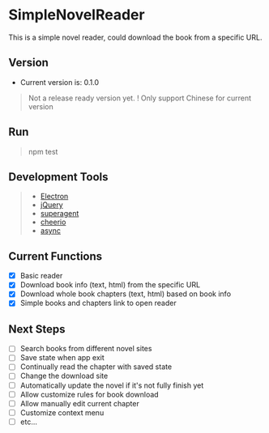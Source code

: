 # SimpleNovelReader
This is a simple novel reader, could download the book from a specific URL.


## Version
- Current version is: 0.1.0
> Not a release ready version yet.
>! Only support Chinese for current version

## Run
>npm test

## Development Tools
>- [Electron](https://github.com/electron/electron)
>- [jQuery](https://jquery.com)
>- [superagent](http://visionmedia.github.io/superagent)
>- [cheerio](https://cheerio.js.org/)
>- [async](https://caolan.github.io/async)

## Current Functions
- [x] Basic reader
- [x] Download book info (text, html) from the specific URL
- [x] Download whole book chapters (text, html) based on book info
- [x] Simple books and chapters link to open reader

## Next Steps
- [ ] Search books from different novel sites
- [ ] Save state when app exit
- [ ] Continually read the chapter with saved state
- [ ] Change the download site
- [ ] Automatically update the novel if it's not fully finish yet
- [ ] Allow customize rules for book download
- [ ] Allow manually edit current chapter
- [ ] Customize context menu
- [ ] etc...
